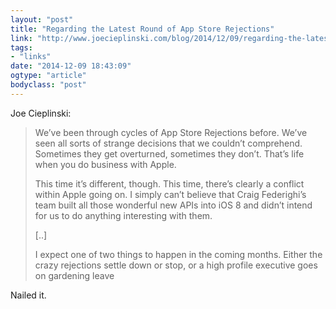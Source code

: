 ```yaml
---
layout: "post"
title: "Regarding the Latest Round of App Store Rejections"
link: "http://www.joecieplinski.com/blog/2014/12/09/regarding-the-latest-app-store-rejections/"
tags: 
- "links"
date: "2014-12-09 18:43:09"
ogtype: "article"
bodyclass: "post"
---
```


Joe Cieplinski:

> We’ve been through cycles of App Store Rejections before. We’ve seen all sorts of strange decisions that we couldn’t comprehend. Sometimes they get overturned, sometimes they don’t. That’s life when you do business with Apple.
> 
>  This time it’s different, though. This time, there’s clearly a conflict within Apple going on. I simply can’t believe that Craig Federighi’s team built all those wonderful new APIs into iOS 8 and didn’t intend for us to do anything interesting with them.
> 
>  [..]
> 
>  I expect one of two things to happen in the coming months. Either the crazy rejections settle down or stop, or a high profile executive goes on gardening leave

Nailed it.